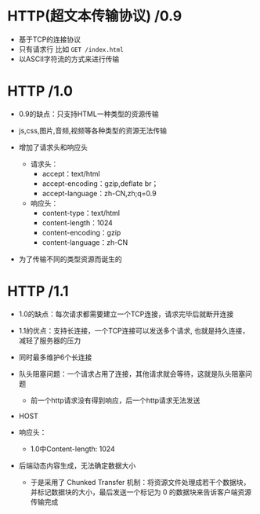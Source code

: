 #  HTTP(超文本传输协议) /0.9
- 基于TCP的连接协议
- 只有请求行 比如 `GET /index.html`
- 以ASCII字符流的方式来进行传输

# HTTP /1.0
- 0.9的缺点：只支持HTML一种类型的资源传输
- js,css,图片,音频,视频等各种类型的资源无法传输

- 增加了请求头和响应头
  - 请求头：
    - accept：text/html
    - accept-encoding：gzip,deflate br；
    - accept-language：zh-CN,zh;q=0.9
  - 响应头：
    - content-type：text/html
    - content-length：1024
    - content-encoding：gzip
    - content-language：zh-CN

- 为了传输不同的类型资源而诞生的



# HTTP /1.1
- 1.0的缺点：每次请求都需要建立一个TCP连接，请求完毕后就断开连接
- 1.1的优点：支持长连接，一个TCP连接可以发送多个请求, 也就是持久连接，减轻了服务器的压力

- 同时最多维护6个长连接

- 队头阻塞问题：一个请求占用了连接，其他请求就会等待，这就是队头阻塞问题
  - 前一个http请求没有得到响应，后一个http请求无法发送

- HOST

- 响应头：
  - 1.0中Content-length: 1024

- 后端动态内容生成，无法确定数据大小
  - 于是采用了 Chunked Transfer 机制：将资源文件处理成若干个数据块，
  并标记数据块的大小，最后发送一个标记为 0 的数据块来告诉客户端资源传输完成